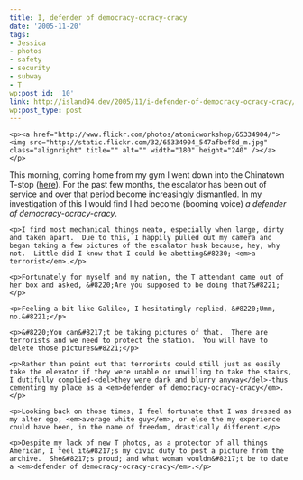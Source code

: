 ```yaml
---
title: I, defender of democracy-ocracy-cracy
date: '2005-11-20'
tags:
- Jessica
- photos
- safety
- security
- subway
- T
wp:post_id: '10'
link: http://island94.dev/2005/11/i-defender-of-democracy-ocracy-cracy/
wp:post_type: post
---
```


	<p><a href="http://www.flickr.com/photos/atomicworkshop/65334904/"><img src="http://static.flickr.com/32/65334904_547afbef8d_m.jpg" class="alignright" title="" alt="" width="180" height="240" /></a> </p>

This morning, coming home from my gym I went down into the Chinatown T-stop (<a href="/node/9">here</a>).  For the past few months, the escalator has been out of service and over that period become increasingly dismantled.  In my investigation of this I would find I had become (booming voice) <em>a defender of democracy-ocracy-cracy</em>.

	<p>I find most mechanical things neato, especially when large, dirty and taken apart.  Due to this, I happily pulled out my camera and began taking a few pictures of the escalator husk because, hey, why not.  Little did I know that I could be abetting&#8230; <em>a terrorist</em>.</p>

	<p>Fortunately for myself and my nation, the T attendant came out of her box and asked, &#8220;Are you supposed to be doing that?&#8221;</p>

	<p>Feeling a bit like Galileo, I hesitatingly replied, &#8220;Umm, no.&#8221;</p>

	<p>&#8220;You can&#8217;t be taking pictures of that.  There are terrorists and we need to protect the station.  You will have to delete those pictures&#8221;</p>

	<p>Rather than point out that terrorists could still just as easily take the elevator if they were unable or unwilling to take the stairs, I dutifully complied-<del>they were dark and blurry anyway</del>-thus cementing my place as a <em>defender of democracy-ocracy-cracy</em>.  </p>

	<p>Looking back on those times, I feel fortunate that I was dressed as my alter ego, <em>average white guy</em>, or else the my experience could have been, in the name of freedom, drastically different.</p>

	<p>Despite my lack of new T photos, as a protector of all things American, I feel it&#8217;s my civic duty to post a picture from the archive.  She&#8217;s proud; and what woman wouldn&#8217;t be to date a <em>defender of democracy-ocracy-cracy</em>.</p>


 
